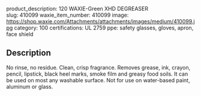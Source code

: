product_description: 120 WAXIE-Green XHD DEGREASER  
slug: 410099
waxie_item_number: 410099
image: https://shop.waxie.com/Attachments/attachments/images/medium/410099.jpg
category: 100
certifications:  UL 2759
ppe: safety glasses, gloves, apron, face shield

## Description
No rinse, no residue. Clean, crisp fragrance. Removes grease, ink, crayon, pencil, lipstick, black heel marks, smoke film and greasy food soils. It can be used on most any washable surface. Not for use on water-based paint, aluminum or glass.
